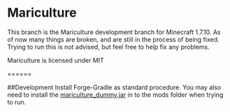 Mariculture
===========

This branch is the Mariculture development branch for Minecraft 1.7.10. As of now many things are broken, and are still in the process of being fixed. Trying to run this is not advised, but feel free to help fix any problems.

Mariculture is licensed under MIT

======

##Development
Install Forge-Gradle as standard procedure. You may also need to install the [mariculture_dummy.jar](https://dl.dropboxusercontent.com/u/105284170/mariculture_dummy.jar) in to the mods folder when trying to run.
